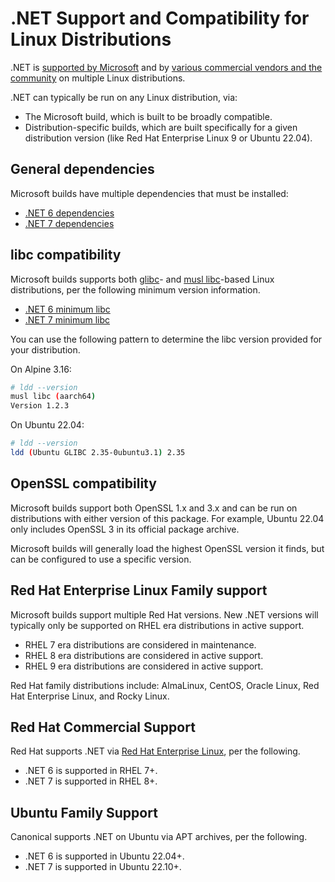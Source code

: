 # .NET Support and Compatibility for Linux Distributions

.NET is [supported by Microsoft](os-lifecycle-policy.md) and by [various commercial vendors and the community](linux.md) on multiple Linux distributions.

.NET can typically be run on any Linux distribution, via:

- The Microsoft build, which is built to be broadly compatible.
- Distribution-specific builds, which are built specifically for a given distribution version (like Red Hat Enterprise Linux 9 or Ubuntu 22.04).

## General dependencies

Microsoft builds have multiple dependencies that must be installed:

- [.NET 6 dependencies](./release-notes/6.0/linux-packages.md)
- [.NET 7 dependencies](./release-notes/7.0/linux-packages.md)

## libc compatibility

Microsoft builds supports both [glibc](https://www.gnu.org/software/libc/)- and [musl libc](https://musl.libc.org/)-based Linux distributions, per the following minimum version information.

- [.NET 6 minimum libc](release-notes/6.0/supported-os.md#linux)
- [.NET 7 minimum libc](release-notes/7.0/supported-os.md#linux)

You can use the following pattern to determine the libc version provided for your distribution.

On Alpine 3.16:

```bash
# ldd --version
musl libc (aarch64)
Version 1.2.3
```

On Ubuntu 22.04:

```bash
# ldd --version
ldd (Ubuntu GLIBC 2.35-0ubuntu3.1) 2.35
```

## OpenSSL compatibility

Microsoft builds support both OpenSSL 1.x and 3.x and can be run on distributions with either version of this package. For example, Ubuntu 22.04 only includes OpenSSL 3 in its official package archive.

Microsoft builds will generally load the highest OpenSSL version it finds, but can be configured to use a specific version.

## Red Hat Enterprise Linux Family support

Microsoft builds support multiple Red Hat versions. New .NET versions will typically only be supported on RHEL era distributions in active support.

* RHEL 7 era distributions are considered in maintenance.
* RHEL 8 era distributions are considered in active support.
* RHEL 9 era distributions are considered in active support.

Red Hat family distributions include: AlmaLinux, CentOS, Oracle Linux, Red Hat Enterprise Linux, and Rocky Linux.

## Red Hat Commercial Support

Red Hat supports .NET via [Red Hat Enterprise Linux](http://redhatloves.net/), per the following.

- .NET 6 is supported in RHEL 7+.
- .NET 7 is supported in RHEL 8+.

## Ubuntu Family Support

Canonical supports .NET on Ubuntu via APT archives, per the following.

- .NET 6 is supported in Ubuntu 22.04+.
- .NET 7 is supported in Ubuntu 22.10+.
